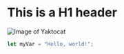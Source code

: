 # This is a H1 header

![Image of Yaktocat](https://octodex.github.com/images/yaktocat.png)

``` javascript
let myVar = "Hello, world!";
```
